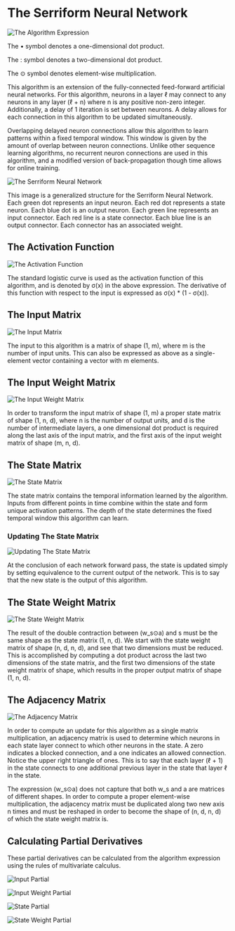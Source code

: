 # The Serriform Neural Network

![The Algorithm Expression](https://trello-attachments.s3.amazonaws.com/5741d22c3d23ec58c253c910/5951950b218e8069e6e63b79/cb39f4c32e849ca4cb893a8954f7bb6c/image.png)

The • symbol denotes a one-dimensional dot product.

The : symbol denotes a two-dimensional dot product.

The ⊙ symbol denotes element-wise multiplication.

This algorithm is an extension of the fully-connected feed-forward artificial neural networks. For this algorithm, neurons in a layer ℓ may connect to any neurons in any layer (ℓ + n) where n is any positive non-zero integer. Additionally, a delay of 1 iteration is set between neurons. A delay allows for each connection in this algorithm to be updated simultaneously.

Overlapping delayed neuron connections allow this algorithm to learn patterns within a fixed temporal window. This window is given by the amount of overlap between neuron connections. Unlike other sequence learning algorithms, no recurrent neuron connections are used in this algorithm, and a modified version of back-propagation though time allows for online training.

![The Serriform Neural Network](https://trello-attachments.s3.amazonaws.com/5741d22c3d23ec58c253c910/5951950b218e8069e6e63b79/78723ce71b6b4e4f9c36309661192752/serriform-net.png)

This image is a generalized structure for the Serriform Neural Network. Each green dot represents an input neuron. Each red dot represents a state neuron. Each blue dot is an output neuron. Each green line represents an input connector. Each red line is a state connector. Each blue line is an output connector. Each connector has an associated weight.

## The Activation Function

![The Activation Function](https://trello-attachments.s3.amazonaws.com/5741d22c3d23ec58c253c910/5951950b218e8069e6e63b79/352e82069f797491df91812a770e8c74/image.png)

The standard logistic curve is used as the activation function of this algorithm, and is denoted by σ(x) in the above expression. The derivative of this function with respect to the input is expressed as σ(x) * (1 - σ(x)).

## The Input Matrix

![The Input Matrix](https://trello-attachments.s3.amazonaws.com/5741d22c3d23ec58c253c910/5951950b218e8069e6e63b79/ce873e51a69294a1f12fa0dfb0ce563e/image.png)

The input to this algorithm is a matrix of shape (1, m), where m is the number of input units. This can also be expressed as above as a single-element vector containing a vector with m elements.

## The Input Weight Matrix

![The Input Weight Matrix](https://trello-attachments.s3.amazonaws.com/5741d22c3d23ec58c253c910/5951950b218e8069e6e63b79/2ef0c3df6b4da69598c992ffcfc36a12/image.png)

In order to transform the input matrix of shape (1, m) a proper state matrix of shape (1, n, d), where n is the number of output units, and d is the number of intermediate layers, a one dimensional dot product is required along the last axis of the input matrix, and the first axis of the input weight matrix of shape (m, n, d).

## The State Matrix

![The State Matrix](https://trello-attachments.s3.amazonaws.com/5741d22c3d23ec58c253c910/5951950b218e8069e6e63b79/26061157ed11b331ffac96306b4a9a04/image.png)

The state matrix contains the temporal information learned by the algorithm. Inputs from different points in time combine within the state and form unique activation patterns. The depth of the state determines the fixed temporal window this algorithm can learn.

### Updating The State Matrix

![Updating The State Matrix](https://trello-attachments.s3.amazonaws.com/5741d22c3d23ec58c253c910/5951950b218e8069e6e63b79/93639a386639cade5018d08d4767ef1d/image.png)

At the conclusion of each network forward pass, the state is updated simply by setting equivalence to the current output of the network. This is to say that the new state is the output of this algorithm.

## The State Weight Matrix

![The State Weight Matrix](https://trello-attachments.s3.amazonaws.com/5741d22c3d23ec58c253c910/5951950b218e8069e6e63b79/484fe4e4efd2656070ddea6cba72e597/image.png)

The result of the double contraction between (w_s⊙a) and s must be the same shape as the state matrix (1, n, d). We start with the state weight matrix of shape (n, d, n, d), and see that two dimensions must be reduced. This is accomplished by computing a dot product across the last two dimensions of the state matrix, and the first two dimensions of the state weight matrix of shape, which results in the proper output matrix of shape (1, n, d).

## The Adjacency Matrix

![The Adjacency Matrix](https://trello-attachments.s3.amazonaws.com/5741d22c3d23ec58c253c910/5951950b218e8069e6e63b79/5d2f4343ebd8a185d77c656ef08d10f7/image.png)

In order to compute an update for this algorithm as a single matrix multiplication, an adjacency matrix is used to determine which neurons in each state layer connect to which other neurons in the state. A zero indicates a blocked connection, and a one indicates an allowed connection. Notice the upper right triangle of ones. This is to say that each layer (ℓ + 1) in the state connects to one additional previous layer in the state that layer ℓ in the state.

The expression (w_s⊙a) does not capture that both w_s and a are matrices of different shapes. In order to compute a proper element-wise multiplication, the adjacency matrix must be duplicated along two new axis n times and must be reshaped in order to become the shape of (n, d, n, d) of which the state weight matrix is.

## Calculating Partial Derivatives

These partial derivatives can be calculated from the algorithm expression using the rules of multivariate calculus.

![Input Partial](https://trello-attachments.s3.amazonaws.com/5741d22c3d23ec58c253c910/5951950b218e8069e6e63b79/02239f6e3206e91deff04145e8825746/image.png)

![Input Weight Partial](https://trello-attachments.s3.amazonaws.com/5741d22c3d23ec58c253c910/5951950b218e8069e6e63b79/624c725b28ba2684b7c71ed0ad9980e2/image.png)

![State Partial](https://trello-attachments.s3.amazonaws.com/5741d22c3d23ec58c253c910/5951950b218e8069e6e63b79/ef00405f81022a3434a14b1fbe8b0f96/image.png)

![State Weight Partial](https://trello-attachments.s3.amazonaws.com/5741d22c3d23ec58c253c910/5951950b218e8069e6e63b79/4d5ce19e4961331dfa616354728937fb/image.png)

